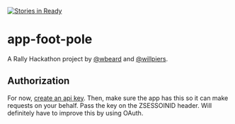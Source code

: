 [![Stories in Ready](https://badge.waffle.io/wbeard/app-foot-pole.png?label=ready&title=Ready)](http://waffle.io/wbeard/app-foot-pole)

app-foot-pole
===

A Rally Hackathon project by [@wbeard](http://github.com/wbeard) and [@willpiers](http://github.com/willpiers).

Authorization
---

For now, [create an api key](https://rally1.rallydev.com/login/accounts/index.html#/keys). Then, make sure the app has this so it can make requests on your behalf. Pass the key on the ZSESSOINID header.
Will definitely have to improve this by using OAuth.

